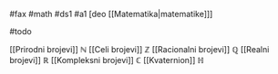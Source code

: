 #fax #math #ds1 #a1 [deo [[Matematika|matematike]]]
$\:$ 

#todo

[[Prirodni brojevi]] $\mathbb{N}$
[[Celi brojevi]] $\mathbb{Z}$
[[Racionalni brojevi]] $\mathbb{Q}$
[[Realni brojevi]] $\mathbb{R}$
[[Kompleksni brojevi]] $\mathbb{C}$
[[Kvaternion]] $\mathbb{H}$

